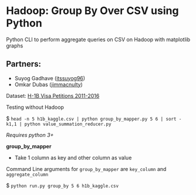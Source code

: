 # Hadoop: Group By Over CSV using Python

Python CLI to perform aggregate queries on CSV on Hadoop with matplotlib graphs

## Partners:
- Suyog Gadhave ([itssuyog96](https://github.com/itssuyog96))
- Omkar Dubas ([jimmacnulty](https://github.com/jimmacnulty))

Dataset: [H-1B Visa Petitions 2011-2016](https://www.kaggle.com/nsharan/h-1b-visa/data)

Testing without Hadoop

$ ```head -n 5 h1b_kaggle.csv | python group_by_mapper.py 5 6 | sort -k1,1 | python value_summation_reducer.py```

*Requires python 3+*


**group_by_mapper** 

- Take 1 column as key and other column as value

Command Line arguments for ```group_by_mapper``` are ```key_column``` and ```aggregate_column```

$ ```python run.py group_by 5 6 h1b_kaggle.csv```
